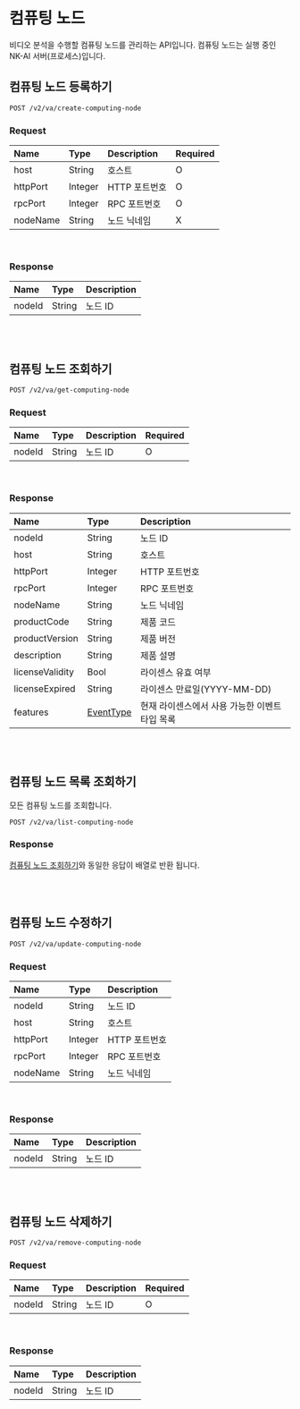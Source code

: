 # 컴퓨팅 노드

비디오 분석을 수행할 컴퓨팅 노드를 관리하는 API입니다. 컴퓨팅 노드는 실행 중인 NK-AI 서버(프로세스)입니다.

## 컴퓨팅 노드 등록하기

```
POST /v2/va/create-computing-node
```

### Request

| Name | Type | Description | Required |
| :---- | :---- |:---- |:---- |
| host | String | 호스트 | O |
| httpPort | Integer | HTTP 포트번호 | O |
| rpcPort | Integer | RPC 포트번호 | O |
| nodeName | String | 노드 닉네임 | X |


<br>

### Response

| Name | Type | Description |
| :---- | :---- |:---- |
| nodeId | String |노드 ID |


<br><br>

## 컴퓨팅 노드 조회하기

```
POST /v2/va/get-computing-node
```
### Request

| Name | Type | Description | Required |
| :---- | :---- |:---- |:---- |
| nodeId | String |노드 ID | O |


<br>

### Response

| Name | Type | Description |
| :---- | :---- |:---- |
| nodeId | String | 노드 ID |
| host | String | 호스트 |
| httpPort | Integer | HTTP 포트번호 |
| rpcPort | Integer | RPC 포트번호 |
| nodeName | String | 노드 닉네임 |
| productCode | String | 제품 코드 |
| productVersion | String | 제품 버전 |
| description | String | 제품 설명 |
| licenseValidity | Bool | 라이센스 유효 여부 |
| licenseExpired | String | 라이센스 만료일(YYYY-MM-DD) |
| features | [EventType](models.md#eventtype) | 현재 라이센스에서 사용 가능한 이벤트타입 목록 |


<br><br>


## 컴퓨팅 노드 목록 조회하기
모든 컴퓨팅 노드를 조회합니다.

```
POST /v2/va/list-computing-node
```

### Response
[컴퓨팅 노드 조회하기](#컴퓨팅-노드-조회하기)와 동일한 응답이 배열로 반환 됩니다.


<br><br>


## 컴퓨팅 노드 수정하기

```
POST /v2/va/update-computing-node
```

### Request

| Name | Type | Description |
| :---- | :---- |:---- |
| nodeId | String | 노드 ID |
| host | String | 호스트 |
| httpPort | Integer | HTTP 포트번호 |
| rpcPort | Integer | RPC 포트번호 |
| nodeName | String | 노드 닉네임 |

<br>

### Response

| Name | Type | Description |
| :---- | :---- |:---- |
| nodeId | String |노드 ID |




<br><br>

## 컴퓨팅 노드 삭제하기

```
POST /v2/va/remove-computing-node
```

### Request

| Name | Type | Description | Required |
| :---- | :---- |:---- |:---- |
| nodeId | String |노드 ID | O |

<br>

### Response

| Name | Type | Description |
| :---- | :---- |:---- |
| nodeId | String |노드 ID |

